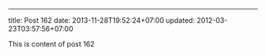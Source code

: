 ---
title: Post 162
date: 2013-11-28T19:52:24+07:00
updated: 2012-03-23T03:57:56+07:00

This is content of post 162